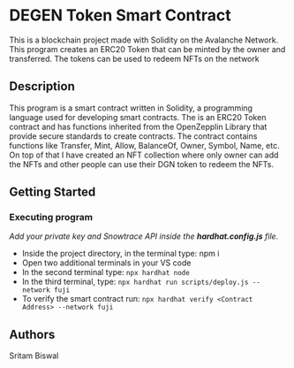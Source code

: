 # DEGEN Token Smart Contract

This is a blockchain project made with Solidity on the Avalanche Network. This program creates an ERC20 Token that can be minted by the owner and transferred. The tokens can be used to redeem NFTs on the network 
## Description

This program is a smart contract written in Solidity, a programming language used for developing smart contracts. The is an ERC20 Token contract and has functions inherited from the OpenZepplin Library that provide secure standards to create contracts. The contract contains functions like Transfer, Mint, Allow, BalanceOf, Owner, Symbol, Name, etc. On top of that I have created an NFT collection where only owner can add the NFTs and other people can use their DGN token to redeem the NFTs.

## Getting Started

### Executing program
_Add your private key and Snowtrace API inside the **hardhat.config.js** file._
  
- Inside the project directory, in the terminal type: npm i
- Open two additional terminals in your VS code
- In the second terminal type: ```npx hardhat node```
- In the third terminal, type: ```npx hardhat run scripts/deploy.js --network fuji```
- To verify the smart contract run: ```npx hardhat verify <Contract Address> --network fuji```
  

## Authors

Sritam Biswal
